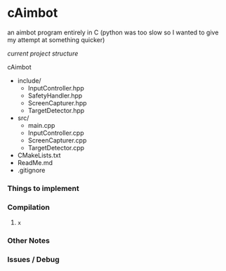 # **cAimbot**
an aimbot program entirely in C (python was too slow so I wanted to give my attempt at something quicker)

_current project structure_

cAimbot
 - include/
    - InputController.hpp
    - SafetyHandler.hpp
    - ScreenCapturer.hpp
    - TargetDetector.hpp
 - src/
    - main.cpp
    - InputController.cpp
    - ScreenCapturer.cpp
    - TargetDetector.cpp
 - CMakeLists.txt
 - ReadMe.md
 - .gitignore

### **Things to implement**

### **Compilation**
1. `x`

### **Other Notes**

### **Issues / Debug**
